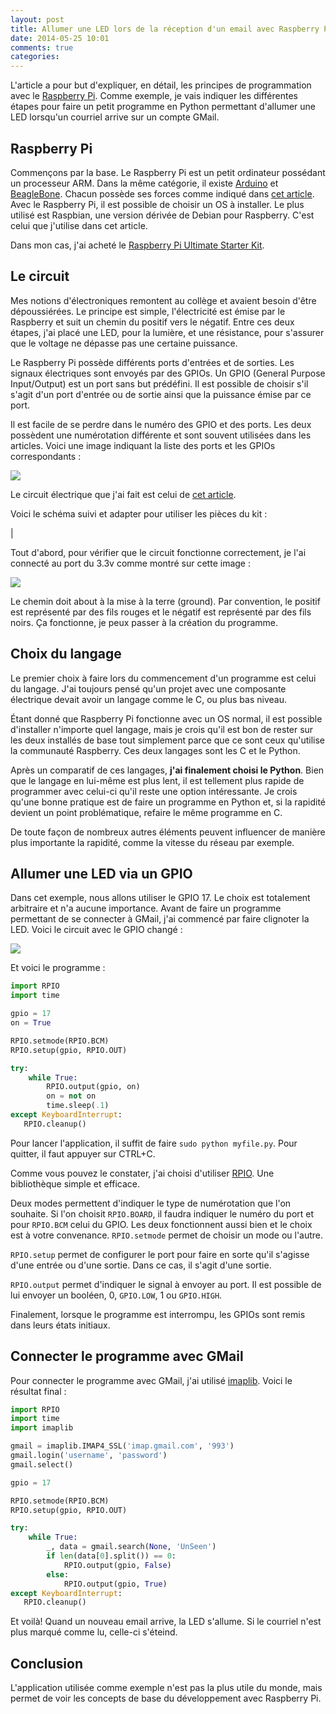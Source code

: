 ```yaml
---
layout: post
title: Allumer une LED lors de la réception d'un email avec Raspberry Pi
date: 2014-05-25 10:01
comments: true
categories:
---
```


L'article a pour but d'expliquer, en détail, les principes de programmation avec le
[Raspberry Pi](http://www.raspberrypi.org/). Comme exemple, je vais indiquer
les différentes étapes pour faire un petit programme en Python permettant
d'allumer une LED lorsqu'un courriel arrive sur un compte GMail.

<!--more-->

## Raspberry Pi
Commençons par la base. Le Raspberry Pi est un petit ordinateur possédant un
processeur ARM. Dans la même catégorie, il existe [Arduino](http://www.arduino.cc/) et [BeagleBone](http://beagleboard.org/bone). Chacun
possède ses forces comme indiqué dans [cet article](http://makezine.com/2013/04/15/arduino-uno-vs-beaglebone-vs-raspberry-pi/).
Avec le Raspberry Pi, il est possible de choisir un OS à installer. Le plus
utilisé est Raspbian, une version dérivée de Debian pour Raspberry. C'est celui
que j'utilise dans cet article.

Dans mon cas, j'ai acheté le [Raspberry Pi Ultimate Starter Kit](http://www.amazon.ca/CanaKit-Raspberry-Ultimate-Starter-Components/dp/B00GWTNYJW/ref=sr_1_1?ie=UTF8&qid=1401027372&sr=8-1).

## Le circuit
Mes notions d'électroniques remontent au collège et avaient besoin d'être
dépoussiérées. Le principe est simple, l'électricité est émise par le Raspberry
et suit un chemin du positif vers le négatif. Entre ces deux étapes, j'ai
placé une LED, pour la lumière, et une résistance, pour s'assurer que
le voltage ne dépasse pas une certaine puissance.

Le Raspberry Pi possède différents ports d'entrées et de sorties. Les signaux
électriques sont envoyés par des GPIOs. Un GPIO (General Purpose Input/Output)
est un port sans but prédéfini. Il est possible de choisir s'il s'agit d'un
port d'entrée ou de sortie ainsi que la puissance émise par ce port.

Il est facile de se perdre dans le numéro des GPIO et des ports. Les deux
possèdent une numérotation différente et sont souvent utilisées dans les
articles. Voici une image indiquant la liste des ports et les GPIOs
correspondants :

![](http://img11.hostingpics.net/pics/720336RaspberryPiGPIOLayoutRevision1.png)

Le circuit électrique que j'ai fait est celui de [cet article](https://projects.drogon.net/raspberry-pi/gpio-examples/tux-crossing/gpio-examples-1-a-single-led/).

Voici le schéma suivi et adapter pour utiliser les pièces du kit :

|[](http://img15.hostingpics.net/pics/2000521ledgpiobb1267x300.jpg)

Tout d'abord, pour vérifier que le circuit fonctionne correctement, je l'ai
connecté au port du 3.3v comme montré sur cette image :

![](http://img11.hostingpics.net/pics/861306photo1.jpg)

Le chemin doit about à la mise à la terre (ground). Par convention, le positif est représenté par des fils rouges et le négatif est représenté par des fils noirs. Ça fonctionne, je peux passer à la création du programme.

## Choix du langage
Le premier choix à faire lors du commencement d'un programme est celui du langage.
J'ai toujours pensé qu'un projet avec une composante électrique devait avoir
un langage comme le C, ou plus bas niveau.

Étant donné que Raspberry Pi fonctionne avec un OS normal, il est possible
d'installer n'importe quel langage, mais je crois qu'il est bon de rester sur
les deux installés de base tout simplement parce que ce sont ceux qu'utilise la
communauté Raspberry. Ces deux langages sont les C et le Python.

Après un comparatif de ces langages, **j'ai finalement choisi le Python**. Bien que le
langage en lui-même est plus lent, il est tellement plus rapide de programmer
avec celui-ci qu'il reste une option intéressante. Je crois qu'une bonne pratique
est de faire un programme en Python et, si la rapidité devient un point
problématique, refaire le même programme en C.

De toute façon de nombreux autres éléments peuvent influencer de manière plus
importante la rapidité, comme la vitesse du réseau par exemple.

## Allumer une LED via un GPIO
Dans cet exemple, nous allons utiliser le GPIO 17. Le choix est totalement
arbitraire et n'a aucune importance. Avant de faire un programme permettant de
se connecter à GMail, j'ai commencé par faire clignoter la LED. Voici le circuit avec le GPIO changé :

![](http://img11.hostingpics.net/pics/250456photo2.jpg)

Et voici le programme :

```python
import RPIO
import time

gpio = 17
on = True

RPIO.setmode(RPIO.BCM)
RPIO.setup(gpio, RPIO.OUT)

try:
    while True:
        RPIO.output(gpio, on)
        on = not on
        time.sleep(.1)
except KeyboardInterrupt:
   RPIO.cleanup()
```

Pour lancer l'application, il suffit de faire `sudo python myfile.py`. Pour quitter, il faut appuyer sur CTRL+C.

Comme vous pouvez le constater, j'ai choisi d'utiliser
[RPIO](https://pypi.python.org/pypi/RPIO). Une bibliothèque simple
et efficace.

Deux modes permettent d'indiquer le type de numérotation que l'on souhaite.
Si l'on choisit `RPIO.BOARD`, il faudra indiquer le numéro du port et pour `RPIO.BCM` celui
du GPIO. Les deux fonctionnent aussi bien et le choix est à votre convenance.
`RPIO.setmode` permet de choisir un mode ou l'autre.

`RPIO.setup` permet de configurer le port pour faire en sorte qu'il s'agisse
d'une entrée ou d'une sortie. Dans ce cas, il s'agit d'une sortie.

`RPIO.output` permet d'indiquer le signal à envoyer au port. Il est possible de
lui envoyer un booléen, 0, `GPIO.LOW`, 1 ou `GPIO.HIGH`.

Finalement, lorsque le programme est interrompu, les GPIOs sont remis dans leurs
états initiaux.

## Connecter le programme avec GMail

Pour connecter le programme avec GMail, j'ai utilisé [imaplib](https://docs.python.org/2/library/imaplib.html).
Voici le résultat final :

```python
import RPIO
import time
import imaplib

gmail = imaplib.IMAP4_SSL('imap.gmail.com', '993')
gmail.login('username', 'password')
gmail.select()

gpio = 17

RPIO.setmode(RPIO.BCM)
RPIO.setup(gpio, RPIO.OUT)

try:
    while True:
        _, data = gmail.search(None, 'UnSeen')
        if len(data[0].split()) == 0:
            RPIO.output(gpio, False)
        else:
            RPIO.output(gpio, True)
except KeyboardInterrupt:
   RPIO.cleanup()
```

Et voilà! Quand un nouveau email arrive, la LED s'allume. Si le courriel
n'est plus marqué comme lu, celle-ci s'éteind.

## Conclusion

L'application utilisée comme exemple n'est pas la plus utile du monde, mais
permet de voir les concepts de base du développement avec Raspberry Pi.
